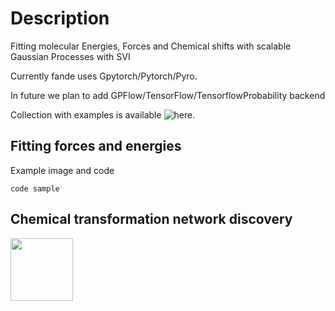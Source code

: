 # Description
Fitting molecular Energies, Forces and Chemical shifts with scalable Gaussian Processes with SVI 


Currently fande uses Gpytorch/Pytorch/Pyro. 

In future we plan to add GPFlow/TensorFlow/TensorflowProbability backend

Collection with examples is available ![here](https://github.com/chem-gp/examples).

## Fitting forces and energies

Example image and code

```
code sample
```


## Chemical transformation network discovery

<img src="https://user-images.githubusercontent.com/25351170/171550682-25ea416f-bc54-4373-9b31-1fdbc1f5381e.gif" width="100">

<!-- ![transition_1_2](https://user-images.githubusercontent.com/25351170/171550682-25ea416f-bc54-4373-9b31-1fdbc1f5381e.gif | width=100) -->




